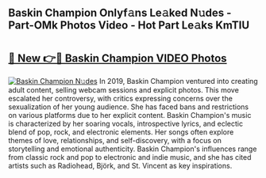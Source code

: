 ## Baskin Champion Onlyf𝚊ns Le𝚊ked N𝚞des - Part-OMk Photos Video - Hot Part Le𝚊ks KmTIU

# <h2><a href="http://ac29246.deff.icu/?id=Baskin+Champion">🔗 New 👉🔴 Baskin Champion VIDEO Photos</a></h2>

[![Baskin Champion N𝚞des](https://i.imgur.com/rIISA9y.gif)](http://ac29246.deff.icu/?id=Baskin+Champion)
In 2019, Baskin Champion ventured into creating adult content, selling webcam sessions and explicit photos. This move escalated her controversy, with critics expressing concerns over the sexualization of her young audience. She has faced bans and restrictions on various platforms due to her explicit content. Baskin Champion's music is characterized by her soaring vocals, introspective lyrics, and eclectic blend of pop, rock, and electronic elements. Her songs often explore themes of love, relationships, and self-discovery, with a focus on storytelling and emotional authenticity. Baskin Champion's influences range from classic rock and pop to electronic and indie music, and she has cited artists such as Radiohead, Björk, and St. Vincent as key inspirations.
